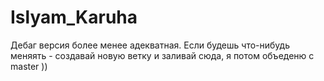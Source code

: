 # Islyam_Karuha
Дебаг версия более менее адекватная.
Если будешь что-нибудь меняять - создавай новую ветку и заливай сюда, я потом объеденю с master ))
